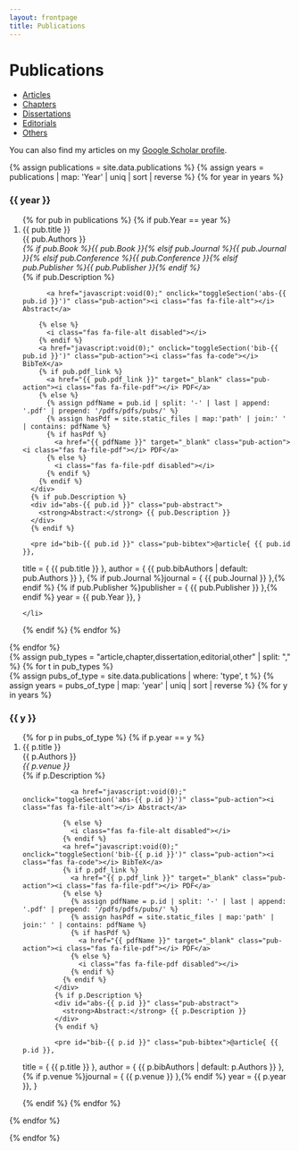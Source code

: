 ```yaml
---
layout: frontpage
title: Publications
---
```


<link rel="stylesheet" href="https://cdnjs.cloudflare.com/ajax/libs/font-awesome/6.5.1/css/all.min.css">
<link rel="stylesheet" href="{{ ASSET_PATH }}/css/publications.css">



# Publications

<div class="navbar">
    <div class="navbar-inner">
        <ul id="pub-tabs" class="nav nav-tabs">
            <li id="tab-article" class="active"><a href="javascript:showPubType('article')">Articles</a></li>
            <li id="tab-chapter"><a href="javascript:showPubType('chapter')">Chapters</a></li>
            <li id="tab-dissertation"><a href="javascript:showPubType('dissertation')">Dissertations</a></li>
            <li id="tab-editorial"><a href="javascript:showPubType('editorial')">Editorials</a></li>
            <li id="tab-other"><a href="javascript:showPubType('other')">Others</a></li>
        </ul>
    </div>
</div>

<p>
You can also find my articles on my
<a href="https://scholar.google.com/citations?hl=en&user=ZvYwdsUAAAAJ">Google Scholar profile</a>.
</p>

{% assign publications = site.data.publications %}
{% assign years = publications | map: 'Year' | uniq | sort | reverse %}
{% for year in years %}
<h3 class="pubyear">{{ year }}</h3>
<ol>
{% for pub in publications %}
  {% if pub.Year == year %}
    <li>
      {{ pub.title }}<br>
      <span class="pub-authors">{{ pub.Authors }}</span><br>
      <em>{% if pub.Book %}{{ pub.Book }}{% elsif pub.Journal %}{{ pub.Journal }}{% elsif pub.Conference %}{{ pub.Conference }}{% elsif pub.Publisher %}{{ pub.Publisher }}{% endif %}</em>
      <div class="pub-icons">
        {% if pub.Description %}

          <a href="javascript:void(0);" onclick="toggleSection('abs-{{ pub.id }}')" class="pub-action"><i class="fas fa-file-alt"></i> Abstract</a>

        {% else %}
          <i class="fas fa-file-alt disabled"></i>
        {% endif %}
        <a href="javascript:void(0);" onclick="toggleSection('bib-{{ pub.id }}')" class="pub-action"><i class="fas fa-code"></i> BibTeX</a>
        {% if pub.pdf_link %}
          <a href="{{ pub.pdf_link }}" target="_blank" class="pub-action"><i class="fas fa-file-pdf"></i> PDF</a>
        {% else %}
          {% assign pdfName = pub.id | split: '-' | last | append: '.pdf' | prepend: '/pdfs/pdfs/pubs/' %}
          {% assign hasPdf = site.static_files | map:'path' | join:' ' | contains: pdfName %}
          {% if hasPdf %}
            <a href="{{ pdfName }}" target="_blank" class="pub-action"><i class="fas fa-file-pdf"></i> PDF</a>
          {% else %}
            <i class="fas fa-file-pdf disabled"></i>
          {% endif %}
        {% endif %}
      </div>
      {% if pub.Description %}
      <div id="abs-{{ pub.id }}" class="pub-abstract">
        <strong>Abstract:</strong> {{ pub.Description }}
      </div>
      {% endif %}

      <pre id="bib-{{ pub.id }}" class="pub-bibtex">@article{ {{ pub.id }},
  title = { {{ pub.title }} },
  author = { {{ pub.bibAuthors | default: pub.Authors }} },
  {% if pub.Journal %}journal = { {{ pub.Journal }} },{% endif %}
  {% if pub.Publisher %}publisher = { {{ pub.Publisher }} },{% endif %}
  year = {{ pub.Year }},
}</pre>


    </li>
  {% endif %}
{% endfor %}
</ol>
{% endfor %}

<div id="pub-lists">
{% assign pub_types = "article,chapter,dissertation,editorial,other" | split: "," %}
{% for t in pub_types %}
  <div id="pub-{{ t }}" class="pub-type{% if forloop.first %} active{% endif %}">
    {% assign pubs_of_type = site.data.publications | where: 'type', t %}
    {% assign years = pubs_of_type | map: 'year' | uniq | sort | reverse %}
    {% for y in years %}
      <h3>{{ y }}</h3>
      <ol>
      {% for p in pubs_of_type %}
        {% if p.year == y %}
          <li>
            {{ p.title }}<br>
            <span class="pub-authors">{{ p.Authors }}</span><br>
            <em>{{ p.venue }}</em>
            <div class="pub-icons">
              {% if p.Description %}

                <a href="javascript:void(0);" onclick="toggleSection('abs-{{ p.id }}')" class="pub-action"><i class="fas fa-file-alt"></i> Abstract</a>

              {% else %}
                <i class="fas fa-file-alt disabled"></i>
              {% endif %}
              <a href="javascript:void(0);" onclick="toggleSection('bib-{{ p.id }}')" class="pub-action"><i class="fas fa-code"></i> BibTeX</a>
              {% if p.pdf_link %}
                <a href="{{ p.pdf_link }}" target="_blank" class="pub-action"><i class="fas fa-file-pdf"></i> PDF</a>
              {% else %}
                {% assign pdfName = p.id | split: '-' | last | append: '.pdf' | prepend: '/pdfs/pdfs/pubs/' %}
                {% assign hasPdf = site.static_files | map:'path' | join:' ' | contains: pdfName %}
                {% if hasPdf %}
                  <a href="{{ pdfName }}" target="_blank" class="pub-action"><i class="fas fa-file-pdf"></i> PDF</a>
                {% else %}
                  <i class="fas fa-file-pdf disabled"></i>
                {% endif %}
              {% endif %}
            </div>
            {% if p.Description %}
            <div id="abs-{{ p.id }}" class="pub-abstract">
              <strong>Abstract:</strong> {{ p.Description }}
            </div>
            {% endif %}

            <pre id="bib-{{ p.id }}" class="pub-bibtex">@article{ {{ p.id }},
  title = { {{ p.title }} },
  author = { {{ p.bibAuthors | default: p.Authors }} },
  {% if p.venue %}journal = { {{ p.venue }} },{% endif %}
  year = {{ p.year }},
}</pre>
          </li>
        {% endif %}
      {% endfor %}
      </ol>
    {% endfor %}
  </div>
{% endfor %}
</div>

<script>
function showPubType(type){
  document.querySelectorAll('.pub-type').forEach(function(div){
    if(div.id === 'pub-'+type){
      div.classList.add('active');
    } else {
      div.classList.remove('active');
    }
  });
  document.querySelectorAll('#pub-tabs li').forEach(function(li){
    if(li.id === 'tab-'+type){
      li.classList.add('active');
    } else {
      li.classList.remove('active');
    }
  });
}

function toggleSection(sectionId){
  var el = document.getElementById(sectionId);
  if(!el) return;
  if(el.classList.contains('show')){
    el.classList.remove('show');
  } else {
    el.classList.add('show');
  }
}
</script>

